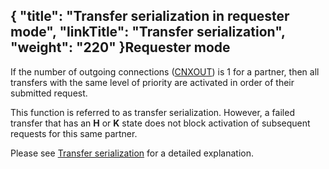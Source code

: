 {
    "title": "Transfer serialization in requester mode",
    "linkTitle": "Transfer serialization",
    "weight": "220"
}Requester mode
--------------

If the number of outgoing connections ([CNXOUT](../../../c_intro_userinterfaces/command_summary/parameter_intro/cnxout))
is 1 for a partner, then all transfers with the same level of priority
are activated in order of their submitted request.

This function is referred to as transfer serialization. However, a failed
transfer that has an ****H**** or ****K**** state does not block activation of
subsequent requests for this same partner.

Please see [Transfer serialization](../../../app_integration_intro/transfer_serialization) for a detailed explanation.
